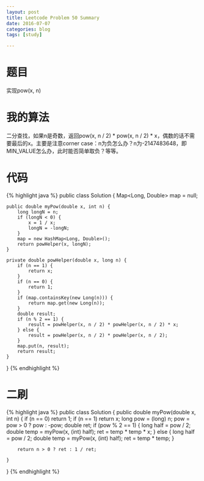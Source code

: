 ```yaml
---
layout: post
title: Leetcode Problem 50 Summary
date: 2016-07-07
categories: blog
tags: [study]

---
```


# 题目

实现pow(x, n)

# 我的算法

二分查找，如果n是奇数，返回pow(x, n / 2) * pow(x, n / 2) * x，偶数的话不需要最后的x。主要是注意corner case：n为负怎么办？n为-2147483648，即MIN_VALUE怎么办，此时能否简单取负？等等。

# 代码

{% highlight java %}
public class Solution {
    Map<Long, Double> map = null;
    
    public double myPow(double x, int n) {
        long longN = n;
        if (longN < 0) {
            x = 1 / x;
            longN = -longN;
        }
        map = new HashMap<Long, Double>();
        return powHelper(x, longN);
    }
    
    private double powHelper(double x, long n) {
        if (n == 1) {
            return x;
        }
        if (n == 0) {
            return 1;
        }
        if (map.containsKey(new Long(n))) {
            return map.get(new Long(n));
        }
        double result;
        if (n % 2 == 1) {
            result = powHelper(x, n / 2) * powHelper(x, n / 2) * x;
        } else {
            result = powHelper(x, n / 2) * powHelper(x, n / 2);
        }
        map.put(n, result);
        return result;
    }
}
{% endhighlight %}

# 二刷

{% highlight java %}
public class Solution {
    public double myPow(double x, int n) {
        if (n == 0) return 1;
        if (n == 1) return x;
        long pow = (long) n;
        pow = pow > 0 ? pow : -pow;
        double ret;
        if (pow % 2 == 1) {
            long half = pow / 2;
            double temp = myPow(x, (int) half);
            ret = temp * temp * x;
        } else {
            long half = pow / 2;
            double temp = myPow(x, (int) half);
            ret = temp * temp;
        }
        
        return n > 0 ? ret : 1 / ret;
        
    }
}
{% endhighlight %}